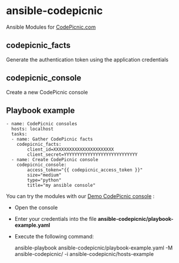 # ansible-codepicnic
Ansible Modules for [CodePicnic.com](https://codepicnic.com/docs/api "CodePicnic API")

## codepicnic_facts
Generate the authentication token using the application credentials

## codepicnic_console
Create a new CodePicnic console

## Playbook example

    - name: CodePicnic consoles
      hosts: localhost
      tasks:
  	  - name: Gather CodePicnic facts
        codepicnic_facts:
            client_id=XXXXXXXXXXXXXXXXXXXXXXX 
            client_secret=YYYYYYYYYYYYYYYYYYYYYYYYYYYY
      - name: Create CodePicnic console
        codepicnic_console:
      	    access_token="{{ codepicnic_access_token }}"
            size="medium"
            type="python"
            title="my ansible console"

You can try the modules with our [Demo CodePicnic console](https://codepicnic.com/consoles/my-ansible-console-2-1451740901/embed) :
- Open the console
- Enter your credentials into the file **ansible-codepicnic/playbook-example.yaml**
- Execute the following command:


     ansible-playbook ansible-codepicnic/playbook-example.yaml -M ansible-codepicnic/ -i ansible-codepicnic/hosts-example 
